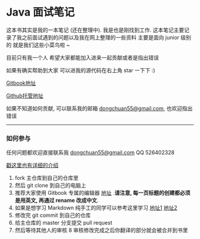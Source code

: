 # Java 面试笔记

这本书其实是我的一本笔记 (还在整理中). 我是也是刚找到工作. 这本笔记主要记录了我之前面试遇到的问题以及我在网上整理的一些资料 主要是面向 junior 级别的 就是我们这些小菜鸟啦 ~

目前只有我一个人 希望大家都能加入进来一起贡献或者是指出错误

如果有确实帮助到大家 可以进我的源代码在右上角 star 一下下 :)

[Gitbook地址](http://dongchuan.gitbooks.io/java-interview-questions/content/)

[Github托管地址](https://github.com/DONGChuan/Java_Interview_question)

如果不知道如何贡献, 可以联系我的邮箱 dongchuan55@gmail.com, 也欢迎指出错误

----
### 如何参与

任何问题都欢迎直接联系我 dongchuan55@gmail.com QQ 526402328

[戳这里也有详细的介绍](https://gist.github.com/suziewong/4378619)

1. fork 主仓库到自己的仓库里
2. 然后 git clone 到自己的电脑上
3. 推荐大家使用 Gitbook 专属的编辑器 [地址](https://github.com/GitbookIO/editor) .**请注意, 每一页标题的创建都必须是用英文, 再通过 rename 改成中文**.
4. 如果是想学习 Markdown 纯手工的同学可以参考这里学习 [地址1](https://help.github.com/articles/markdown-basics) [地址2](https://help.github.com/articles/github-flavored-markdown)
5. 修改完 git commit 到自己的仓库
6. 给主仓库的 master 分支提交 pull request
7. 然后等待其他人的审核
8 审核修改完成之后你翻译的部分就会被合并到书里
